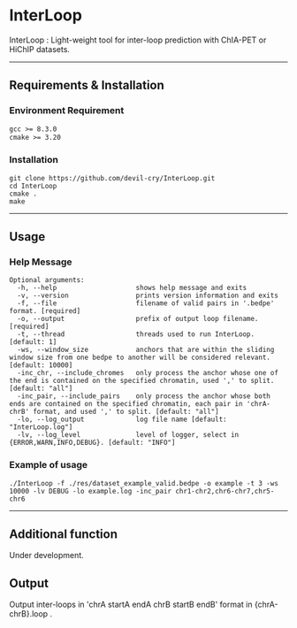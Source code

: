 # InterLoop
InterLoop : Light-weight tool for inter-loop prediction with ChIA-PET or HiChIP datasets. 

---
## Requirements & Installation

### Environment Requirement
```markdown
gcc >= 8.3.0
cmake >= 3.20
```

### Installation
```shell
git clone https://github.com/devil-cry/InterLoop.git
cd InterLoop
cmake .
make
```

---
## Usage

### Help Message
```text
Optional arguments:
  -h, --help                 	shows help message and exits 
  -v, --version              	prints version information and exits 
  -f, --file                 	filename of valid pairs in '.bedpe' format. [required]
  -o, --output               	prefix of output loop filename. [required]
  -t, --thread               	threads used to run InterLoop. [default: 1]
  -ws, --window_size         	anchors that are within the sliding window size from one bedpe to another will be considered relevant. [default: 10000]
  -inc_chr, --include_chromes	only process the anchor whose one of the end is contained on the specified chromatin, used ',' to split. [default: "all"]
  -inc_pair, --include_pairs 	only process the anchor whose both ends are contained on the specified chromatin, each pair in 'chrA-chrB' format, and used ',' to split. [default: "all"]
  -lo, --log_output          	log file name [default: "InterLoop.log"]
  -lv, --log_level           	level of logger, select in {ERROR,WARN,INFO,DEBUG}. [default: "INFO"]
```
### Example of usage 
```shell
./InterLoop -f ./res/dataset_example_valid.bedpe -o example -t 3 -ws 10000 -lv DEBUG -lo example.log -inc_pair chr1-chr2,chr6-chr7,chr5-chr6
```

---
## Additional function
Under development.

## Output
Output inter-loops in 'chrA startA endA chrB startB endB' format in {chrA-chrB}.loop .